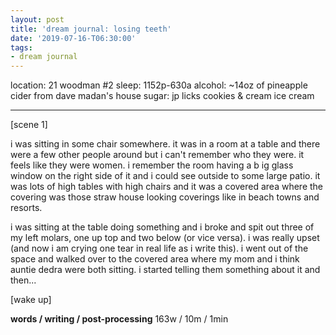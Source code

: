 ```yaml
---
layout: post
title: 'dream journal: losing teeth'
date: '2019-07-16-T06:30:00'
tags:
- dream journal
--- 
```


location: 21 woodman #2
sleep: 1152p-630a
alcohol: ~14oz of pineapple cider from dave madan's house
sugar: jp licks cookies & cream ice cream



---


[scene 1]


i was sitting in some chair somewhere. it was in a room at a table and there were a few other people around but i can't remember who they were. it feels like they were women. i remember the room having a b ig glass window on the right side of it and i could see outside to some large patio. it was lots of high tables with high chairs and it was a covered area where the covering was those straw house looking coverings like in beach towns and resorts. 

i was sitting at the table doing something and i broke and spit out three of my left molars, one up top and two below (or vice versa). i was really upset (and now i am crying one tear in real life as i write this). i went out of the space and walked over to the covered area where my mom and i think auntie dedra were both sitting. i started telling them something about it and then...

[wake up]

**words / writing / post-processing** 
163w / 10m / 1min 